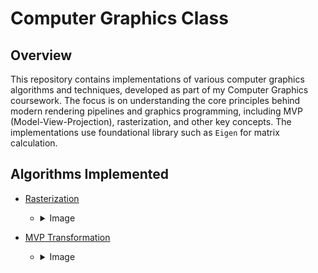 # Computer Graphics Class

## Overview

This repository contains implementations of various computer graphics algorithms and techniques, developed as part of my Computer Graphics coursework. The focus is on understanding the core principles behind modern rendering pipelines and graphics programming, including MVP (Model-View-Projection), rasterization, and other key concepts. The implementations use foundational library such as `Eigen` for matrix calculation.

## Algorithms Implemented

- [Rasterization](https://github.com/muilyang12/Classes/blob/master/Computer%20Graphics/2.%20Rasterization.cpp)

  - <details>
        <summary>Image</summary>
        <img src="https://muilyang12.github.io/assets/Classes - CG (Rasterization).png" alt="Rasterization Image" width=500 />
    </details>

- [MVP Transformation](https://github.com/muilyang12/Classes/blob/master/Computer%20Graphics/1.%20MVP.cpp)

  - <details>
        <summary>Image</summary>
        <img src="https://muilyang12.github.io/assets/Classes - CG (MVP).png" alt="MVP Image" width=500 />
    </details>
